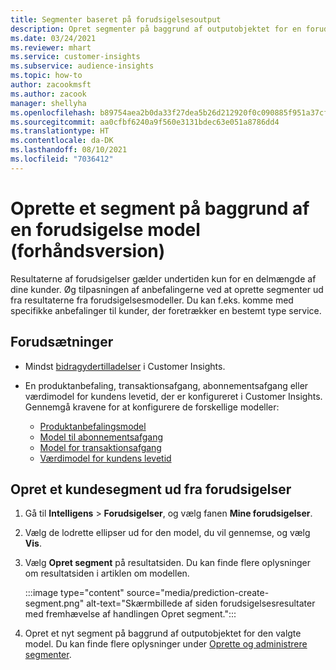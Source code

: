 ```yaml
---
title: Segmenter baseret på forudsigelsesoutput
description: Opret segmenter på baggrund af outputobjektet for en forudsigelsesmodel.
ms.date: 03/24/2021
ms.reviewer: mhart
ms.service: customer-insights
ms.subservice: audience-insights
ms.topic: how-to
author: zacookmsft
ms.author: zacook
manager: shellyha
ms.openlocfilehash: b89754aea2b0da33f27dea5b26d212920f0c090885f951a37cf42ff11c7b6e93
ms.sourcegitcommit: aa0cfbf6240a9f560e3131bdec63e051a8786dd4
ms.translationtype: HT
ms.contentlocale: da-DK
ms.lasthandoff: 08/10/2021
ms.locfileid: "7036412"
---
```

# <a name="create-a-segment-based-on-a-prediction-model-preview"></a>Oprette et segment på baggrund af en forudsigelse model (forhåndsversion)

Resultaterne af forudsigelser gælder undertiden kun for en delmængde af dine kunder. Øg tilpasningen af anbefalingerne ved at oprette segmenter ud fra resultaterne fra forudsigelsesmodeller. Du kan f.eks. komme med specifikke anbefalinger til kunder, der foretrækker en bestemt type service. 

## <a name="prerequisites"></a>Forudsætninger

- Mindst [bidragydertilladelser](permissions.md) i Customer Insights.

- En produktanbefaling, transaktionsafgang, abonnementsafgang eller værdimodel for kundens levetid, der er konfigureret i Customer Insights. Gennemgå kravene for at konfigurere de forskellige modeller:

  - [Produktanbefalingsmodel](predict-product-recommendation.md)
  - [Model til abonnementsafgang](predict-subscription-churn.md)
  - [Model for transaktionsafgang](predict-transactional-churn.md)
  - [Værdimodel for kundens levetid](predict-customer-lifetime-value.md)

## <a name="create-a-customer-segment-based-on-predictions"></a>Opret et kundesegment ud fra forudsigelser

1. Gå til **Intelligens** > **Forudsigelser**, og vælg fanen **Mine forudsigelser**.

1. Vælg de lodrette ellipser ud for den model, du vil gennemse, og vælg **Vis**.

1. Vælg **Opret segment** på resultatsiden. Du kan finde flere oplysninger om resultatsiden i artiklen om modellen.

   :::image type="content" source="media/prediction-create-segment.png" alt-text="Skærmbillede af siden forudsigelsesresultater med fremhævelse af handlingen Opret segment.":::

1. Opret et nyt segment på baggrund af outputobjektet for den valgte model. Du kan finde flere oplysninger under [Oprette og administrere segmenter](segments.md).